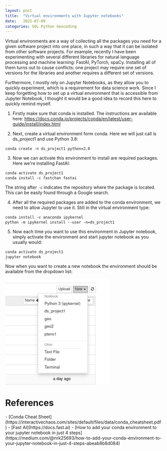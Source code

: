 ```yaml
---
layout: post
title:  "Virtual environments with Jupyter notebooks"
date:   2022-07-09
categories: SQL Python Geocoding
---
```


Virtual environments are a way of collecting all the packages you need for a given software project into one place, in such a way that it can be isolated from other software projects. For example, recently I have been experimenting with several different libraries for natural language processing and machine learning: FastAI, PyTorch, spaCy. Installing all of them turns out to cause conflicts: one project may require one set of versions for the libraries and another requires a different set of versions. 

Furthermore, I mostly rely on Jupyter Notebooks, as they allow you to quickly experiment, which is a requirement for data science work. Since I keep forgetting how to set up a virtual environment that is accessible from Jupyter Notebook, I thought it would be a good idea to record this here to quickly remind myself.

1) Firstly make sure that conda is installed. The instructions are available here: https://docs.conda.io/projects/conda/en/latest/user-guide/install/index.html

2) Next, create a virtual environment form conda. Here we will just call is ds_project1 and use Python 3.8:

```
conda create -n ds_project1 python=3.8
```

3) Now we can activate this environment to install are required packages. Here we're installing FastAI:

```
conda activate ds_project1
conda install -c fastchan fastai
```

The string after ```-c``` indicates the repository where the package is located. This can be easily found through a Google search.

4) After all the required packages are added to the conda environment, we need to allow Jupyter to use it. Still in the virtual environment type:

```
conda install -c anaconda ipykernel
python -m ipykernel install --user -n=ds_project1
```

5) Now each time you want to use this environment in Jupyter notebook, simply activate the environment and start jupyter notebook as you usually would:

```
conda activate ds_project1
jupyter notebook
```

Now when you want to create a new notebook the environment should be available from the dropdown list:

![Dropdown list with the new conda environment](/assets/images/conda_env_jupyter_dropdown.png)

<h1>References</h1>
- [Conda Cheat Sheet](https://interactivechaos.com/sites/default/files/data/conda_cheatsheet.pdf)
- [Fast AI](https://docs.fast.ai)
- [How to add your conda environment to your jupyter notebook in just 4 steps](https://medium.com/@nrk25693/how-to-add-your-conda-environment-to-your-jupyter-notebook-in-just-4-steps-abeab8b8d084)